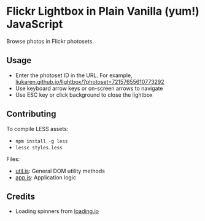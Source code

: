 # Flickr Lightbox in Plain Vanilla (yum!) JavaScript

Browse photos in Flickr photosets.

## Usage

* Enter the photoset ID in the URL. For example,
[liukaren.github.io/lightbox/?photoset=72157655610773292](https://liukaren.github.io/lightbox/?photoset=72157655610773292)
* Use keyboard arrow keys or on-screen arrows to navigate
* Use ESC key or click background to close the lightbox

## Contributing

To compile LESS assets:
* `npm install -g less`
* `lessc styles.less`

Files:
* [util.js](util.js): General DOM utility methods
* [app.js](app.js): Application logic

## Credits

* Loading spinners from [loading.io](http://loading.io/)
